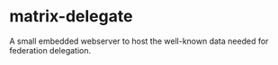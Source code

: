 # matrix-delegate

A small embedded webserver to host the well-known data needed for federation delegation.